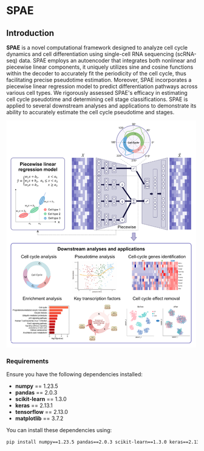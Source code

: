 # SPAE

## Introduction

**SPAE** is a novel computational framework designed to analyze cell cycle dynamics and cell differentiation using single-cell RNA sequencing (scRNA-seq) data.   SPAE employs an autoencoder that integrates both nonlinear and piecewise linear components, it uniquely utilizes sine and cosine functions within the decoder to accurately fit the periodicity of the cell cycle, thus facilitating precise pseudotime estimation. Moreover, SPAE incorporates a piecewise linear regression model to predict differentiation pathways across various cell types. We rigorously assessed SPAE's efficacy in estimating cell cycle pseudotime and determining cell stage classifications. SPAE is applied to several downstream analyses and applications to demonstrate its ability to accurately estimate the cell cycle pseudotime and stages.

<img src="https://github.com/YaJahn/SPAE/blob/master/Fig1.png" width="500px">

###  Requirements
Ensure you have the following dependencies installed:

- **numpy** == 1.23.5
- **pandas** == 2.0.3
- **scikit-learn** == 1.3.0
- **keras** == 2.13.1
- **tensorflow** == 2.13.0
- **matplotlib** == 3.7.2

You can install these dependencies using:

```bash
pip install numpy==1.23.5 pandas==2.0.3 scikit-learn==1.3.0 keras==2.13.1 tensorflow==2.13.0 matplotlib==3.7.2

```
